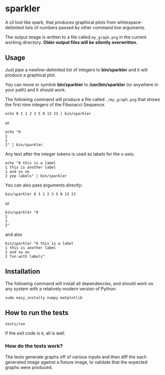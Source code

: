 sparkler
========

A cli tool like spark, that produces graphical plots from
whitespace-delimited lists of numbers passed by other command line
arguments.

The output image is written to a file called `my_graph.png` in the
current working directory. **Older output files will be silently
overwritten.**

## Usage

Just pipe a newline-delimited list of integers to **bin/sparkler** and it
will produce a graphical plot.

You can move or symlink **bin/sparkler** to **/usr/bin/sparkler** (or
anywhere in your path) and it should work.

The following command will produce a file called `./my_graph.png` that
shows the first nine integers of the Fibonacci Sequence.

    echo 0 1 1 2 3 5 8 13 21 | bin/sparkler

or

    echo "0
    1
    1
    2" | bin/sparkler

Any text after the integer tokens is used as labels for the x-axis:

    echo "0 this is a label
    1 this is another label
    1 and so on
    2 yep labels" | bin/sparkler

You can also pass arguments directly:

    bin/sparkler 0 1 1 2 3 5 8 13 21

or

    bin/sparkler "0
    1
    1
    2"

and also

    bin/sparkler "0 this is a label
    1 this is another label
    1 and so on
    2 fun with labels"

## Installation

The following command will install all dependencies, and should work
on any system with a relatively modern version of Python:

    sudo easy_instally numpy matplotlib

## How to run the tests

    tests/run

If the exit code is `0`, all is well.

### How do the tests work?

The tests generate graphs off of various inputs and then diff the each
generated image against a fixture image, to validate that the expected
graphs were produced.
